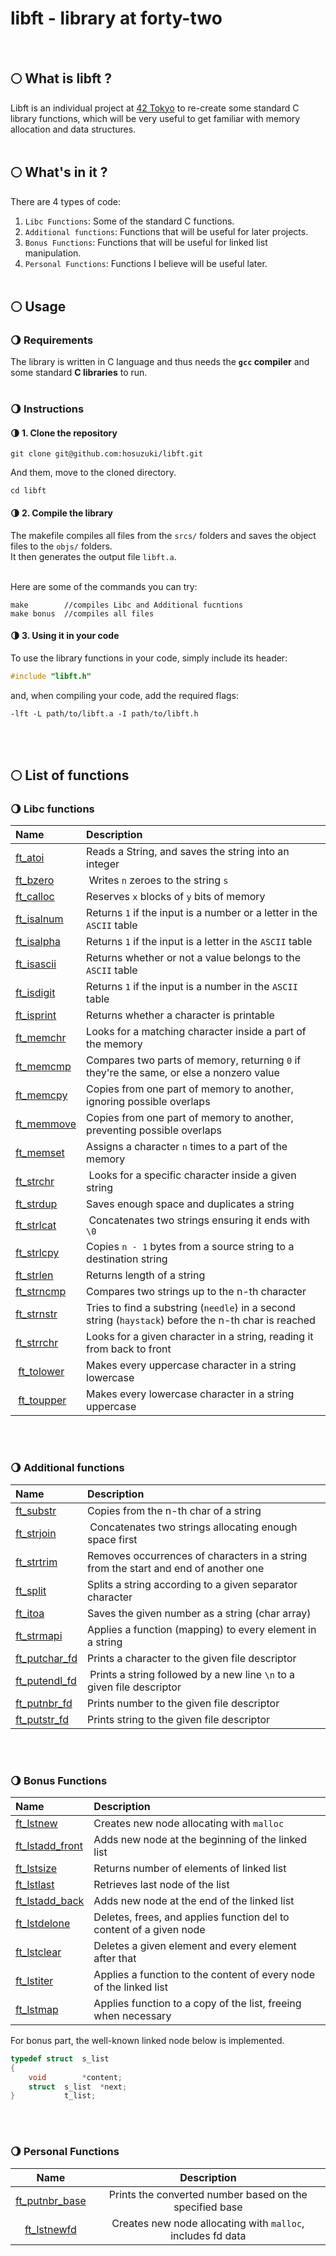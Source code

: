 # libft - library at forty-two
<br>

## 🌕 What is libft ?

Libft is an individual project at [42 Tokyo][1] to re-create some standard C library functions,  which will be very useful to get familiar with memory allocation and data structures.
<br><br>


## 🌕 What's in it ?

There are 4 types of code:

1.  `Libc Functions`: Some of the standard C functions.
2.  `Additional functions`: Functions that will be useful for later projects.
3.  `Bonus Functions`: Functions that will be useful for linked list manipulation.
4.  `Personal Functions`: Functions I believe will be useful later.
<br><br>


## 🌕 Usage

### 🌖 Requirements

The library is written in C language and thus needs the **`gcc` compiler** and some standard **C libraries** to run.
<br><br>

### 🌖 Instructions

#### 🌗 1. Clone the repository
```shell
git clone git@github.com:hosuzuki/libft.git
```

And them, move to the cloned directory.
```shell
cd libft
```

#### 🌗 2. Compile the library

The makefile compiles all files from the ``srcs/`` folders and saves the object files to the ``objs/`` folders. <br>
It then generates the output file ``libft.a``.
<br><br>

Here are some of the commands you can try:
```
make        //compiles Libc and Additional fucntions
make bonus	//compiles all files
```

#### 🌗 3. Using it in your code

To use the library functions in your code, simply include its header:

```C
#include "libft.h"
```

and, when compiling your code, add the required flags:

```shell
-lft -L path/to/libft.a -I path/to/libft.h
```
<br><br>

## 🌕 List of functions

### 🌖 Libc functions

| Name | Description |
| :------ | :--------- |
| [ft_atoi](srcs/ft_atoi.c) | Reads a String, and saves the string into an integer |
| [ft_bzero](srcs/ft_bzero.c) | Writes ``n`` zeroes to the string ``s`` |
| [ft_calloc](srcs/ft_calloc.c) | Reserves ``x`` blocks of ``y`` bits of memory |
| [ft_isalnum](srcs/ft_isalum.c) | Returns ``1`` if the input is a number or a letter in the ``ASCII`` table |
|  [ft_isalpha](srcs/ft_isalpha.c) | Returns ``1`` if the input is a letter in the ``ASCII`` table |
| [ft_isascii](srcs/ft_isascii.c) | Returns whether or not a value belongs to the ``ASCII`` table |
| [ft_isdigit](srcs/ft_isdigit.c) | Returns ``1`` if the input is a number in the ``ASCII`` table |
| [ft_isprint](srcs/ft_isprint.c) | Returns whether a character is printable |
| [ft_memchr](srcs/ft_memchr.c) | Looks for a matching character inside a part of the memory |
| [ft_memcmp](srcs/ft_memcmp.c) | Compares two parts of memory, returning ``0`` if they're the same, or else a nonzero value |
| [ft_memcpy](srcs/ft_mcmcpy) | Copies from one part of memory to another, ignoring possible overlaps |
| [ft_memmove](srcs/ft_memmove.c) | Copies from one part of memory to another, preventing possible overlaps |
| [ft_memset](srcs/ft_memset.c) | Assigns a character ``n`` times to a part of the memory |
| [ft_strchr](srcs/ft_strchr.c) | Looks for a specific character inside a given string |
| [ft_strdup](srcs/ft_strdup.c) | Saves enough space and duplicates a string |
| [ft_strlcat](srcs/ft_strlcat.c) | Concatenates two strings ensuring it ends with ``\0`` |
| [ft_strlcpy](srcs/ft_strlcpy.c) | Copies ``n - 1`` bytes from a source string to a destination string |
| [ft_strlen](srcs/ft_strlen.c) | Returns length of a string |
| [ft_strncmp](srcs/ft_strncmp.c) | Compares two strings up to the n-th character |
| [ft_strnstr](srcs/ft_strnstr.c) | Tries to find a substring (``needle``) in a second string (``haystack``) before the n-th char is reached |
| [ft_strrchr](srcs/ft_strrchr.c) | Looks for a given character in a string, reading it from back to front |
| [ft_tolower](srcs/ft_tolower.c) | Makes every uppercase character in a string lowercase |
| [ft_toupper](srcs/ft_toupper.c) | Makes every lowercase character in a string uppercase |

<br><br>

### 🌖 Additional functions

| Name | Description |
| :------ | :--------- |
| [ft_substr](srcs/ft_substr.c) | Copies from the n-th char of a string |
| [ft_strjoin](srcs/ft_strjoin.c) | Concatenates two strings allocating enough space first |
| [ft_strtrim](srcs/ft_strtrim.c) | Removes occurrences of characters in a string from the start and end of another one |
| [ft_split](srcs/ft_split.c) | Splits a string according to a given separator character |
| [ft_itoa](srcs/ft_itoa.c) | Saves the given number as a string (char array) |
| [ft_strmapi](srcs/ft_strmapi.c) | Applies a function (mapping) to every element in a string |
| [ft_putchar_fd](srcs/ft_putchar_fd.c) | Prints a character to the given file descriptor |
| [ft_putendl_fd](srcs/ft_putendl_fd.c) | Prints a string followed by a new line ``\n`` to a given file descriptor |
| [ft_putnbr_fd](srcs/ft_putnbr_fd.c) | Prints number to the given file descriptor |
| [ft_putstr_fd](srcs/ft_putstr_fd.c) | Prints string to the given file descriptor |

<br><br>

### 🌖 Bonus Functions
| Name | Description |
| :------ | :--------- |
| [ft_lstnew](srcs/ft_lstnew.c) | Creates new node allocating with ``malloc`` |
| [ft_lstadd_front](srcs/ft_lstadd_front.c) | Adds new node at the beginning of the linked list |
| [ft_lstsize](srcs/ft_lstsize.c) | Returns number of elements of linked list |
| [ft_lstlast](srcs/ft_lstlast.c) | Retrieves last node of the list |
| [ft_lstadd_back](srcs/ft_lstadd_back.c) | Adds new node at the end of the linked list |
| [ft_lstdelone](srcs/ft_delone.c) | Deletes, frees, and applies function del to content of a given node |
| [ft_lstclear](srcs/ft_lstclear.c) | Deletes a given element and every element after that |
| [ft_lstiter](srcs/ft_lstiter.c) | Applies a function to the content of every node of the linked list |
| [ft_lstmap](srcs/ft_lstmap.c) | Applies function to a copy of the list, freeing when necessary |

For bonus part, the well-known linked node below is implemented.
```C
typedef	struct	s_list
{
	void		*content;
	struct	s_list	*next;
}			t_list;
```
<br><br>

### 🌖 Personal Functions

| Name | Description |
| :------: | :---------: |
| [ft_putnbr_base](srcs/ft_putnbr_base.c) | Prints the converted number based on the specified base |
| [ft_lstnewfd](srcs/ft_lstnewfd.c) | Creates new node allocating with ``malloc``, includes fd data |

[1]: https://42tokyo.jp/
